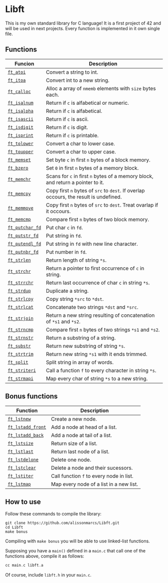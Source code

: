 # Libft
This is my own standard library for C language! It is a first project of 42 and will be used in next projects. Every function is implemented in it own single file.

## Functions
| Funcion | Description |
|---------|-------------|
|[`ft_atoi`](https://github.com/alissonmarcs/Libft/blob/main/mandatory/ft_atoi.c)| Convert a string to int. |
|[`ft_itoa`](https://github.com/alissonmarcs/Libft/blob/main/mandatory/ft_itoa.c)| Convert int to a new string. |
|[`ft_calloc`](https://github.com/alissonmarcs/Libft/blob/main/mandatory/ft_calloc.c)|Alloc a array of `nmemb` elements with `size` bytes each. |
|[`ft_isalnum`](https://github.com/alissonmarcs/Libft/blob/main/mandatory/ft_isalnum.c)| Return if `c` is alfabetical or numeric. |
|[`ft_isalpha`](https://github.com/alissonmarcs/Libft/blob/main/mandatory/ft_isalpha.c)| Return if `c` is alfabetical. |
|[`ft_isascii`](https://github.com/alissonmarcs/Libft/blob/main/mandatory/ft_isascii.c)| Return if `c` is ascii. |
|[`ft_isdigit`](https://github.com/alissonmarcs/Libft/blob/main/mandatory/ft_isdigit.c)| Return if `c` is digit.|
|[`ft_isprint`](https://github.com/alissonmarcs/Libft/blob/main/mandatory/ft_isprint.c)| Return if `c` is printable.|
|[`ft_tolower`](https://github.com/alissonmarcs/Libft/blob/main/mandatory/ft_tolower.c)| Convert a char to lower case. |
|[`ft_toupper`](https://github.com/alissonmarcs/Libft/blob/main/mandatory/ft_toupper.c)| Convert a char to upper case. |
|[`ft_memset`](https://github.com/alissonmarcs/Libft/blob/main/mandatory/ft_memset.c)| Set byte `c` in first `n` bytes of a block memory.|
|[`ft_bzero`](https://github.com/alissonmarcs/Libft/blob/main/mandatory/ft_bzero.c)| Set `0` in first `n` bytes of a memory block. |
|[`ft_memchr`](https://github.com/alissonmarcs/Libft/blob/main/mandatory/ft_memchr.c)|Scans for `c` in first `n` bytes of a memory block, and return a pointer to it.|
|[`ft_memcpy`](https://github.com/alissonmarcs/Libft/blob/main/mandatory/ft_memcpy.c)|Copy first `n` bytes of `src` to `dest`. If overlap occours, the result is undefined.|
|[`ft_memmove`](https://github.com/alissonmarcs/Libft/blob/main/mandatory/ft_memmove.c)| Copy first `n` bytes of `src` to `dest`. Treat ovarlap if it occours.|
|[`ft_memcmp`](https://github.com/alissonmarcs/Libft/blob/main/mandatory/ft_memcmp.c)|Compare first `n` bytes of two block memory.|
|[`ft_putchar_fd`](https://github.com/alissonmarcs/Libft/blob/main/mandatory/ft_putchar_fd.c)|Put char `c` in `fd`.|
|[`ft_putstr_fd`](https://github.com/alissonmarcs/Libft/blob/main/mandatory/ft_putstr_fd.c)| Put string in `fd`. |
|[`ft_putendl_fd`](https://github.com/alissonmarcs/Libft/blob/main/mandatory/ft_putendl_fd.c)| Put string in `fd` with new line character.|
|[`ft_putnbr_fd`](https://github.com/alissonmarcs/Libft/blob/main/mandatory/ft_putnbr_fd.c)| Put number in `fd`. |
|[`ft_strlen`](https://github.com/alissonmarcs/Libft/blob/main/mandatory/ft_strlen.c)| Return length of string `*s`. |
|[`ft_strchr`](https://github.com/alissonmarcs/Libft/blob/main/mandatory/ft_strchr.c)| Return a pointer to first occurrence of `c` in string. |
|[`ft_strrchr`](https://github.com/alissonmarcs/Libft/blob/main/mandatory/ft_strrchr.c)| Return last occurrence of char `c` in string `*s`. |
|[`ft_strdup`](https://github.com/alissonmarcs/Libft/blob/main/mandatory/ft_strdup.c)| Duplicate a string. |
|[`ft_strlcpy`](https://github.com/alissonmarcs/Libft/blob/main/mandatory/ft_strlcpy.c)| Copy string `*src` to `*dst`. |
|[`ft_strlcat`](https://github.com/alissonmarcs/Libft/blob/main/mandatory/ft_strlcat.c)| Concatenate two strings `*dst` and `*src`. |
|[`ft_strjoin`](https://github.com/alissonmarcs/Libft/blob/main/mandatory/ft_strjoin.c)| Return a new string resulting of concatenation of `*s1` and `*s2`. |
|[`ft_strncmp`](https://github.com/alissonmarcs/Libft/blob/main/mandatory/ft_strncmp.c)| Compare first `n` bytes of two strings `*s1` and `*s2`. |
|[`ft_strnstr`](https://github.com/alissonmarcs/Libft/blob/main/mandatory/ft_strnstr.c)| Return a substring of a string. |'
|[`ft_substr`](https://github.com/alissonmarcs/Libft/blob/main/mandatory/ft_substr.c)| Return new substring of string `*s`. |
|[`ft_strtrim`](https://github.com/alissonmarcs/Libft/blob/main/mandatory/ft_strtrim.c)| Return new string `*s1` with it ends trimmed. |
|[`ft_split`](https://github.com/alissonmarcs/Libft/blob/main/mandatory/ft_split.c)| Split string in array of words. |
|[`ft_striteri`](https://github.com/alissonmarcs/Libft/blob/main/mandatory/ft_striteri.c)| Call a function `f` to every character in string `*s`.|
|[`ft_strmapi`](https://github.com/alissonmarcs/Libft/blob/main/mandatory/ft_strmapi.c)| Map every char of string `*s` to a new string. |

## Bonus functions
|Function| Description |
|----------|-----------|
|[`ft_lstnew`](https://github.com/alissonmarcs/Libft/blob/main/bonus/ft_lstnew_bonus.c)| Create a new node. |
|[`ft_lstadd_front`](https://github.com/alissonmarcs/Libft/blob/main/bonus/ft_lstadd_front_bonus.c)| Add a node at head of a list. |
|[`ft_lstadd_back`](https://github.com/alissonmarcs/Libft/blob/main/bonus/ft_lstadd_back_bonus.c)| Add a node at tail of a list. |
|[`ft_lstsize`](https://github.com/alissonmarcs/Libft/blob/main/bonus/ft_lstsize_bonus.c)| Return size of a list. |
|[`ft_lstlast`](https://github.com/alissonmarcs/Libft/blob/main/bonus/ft_lstlast_bonus.c)| Return last node of a list. |
|[`ft_lstdelone`](https://github.com/alissonmarcs/Libft/blob/main/bonus/ft_lstdelone_bonus.c)| Delete one node. |
|[`ft_lstclear`](https://github.com/alissonmarcs/Libft/blob/main/bonus/ft_lstclear_bonus.c)| Delete a node and their sucessors.|
|[`ft_lstiter`](https://github.com/alissonmarcs/Libft/blob/main/bonus/ft_lstiter_bonus.c)| Call function `f` to every node in list.|
|[`ft_lstmap`](https://github.com/alissonmarcs/Libft/blob/main/bonus/ft_lstmap_bonus.c)| Map every node of a list in a new list.|

## How to use

Follow these commands to compile the library:

```shell
git clone https://github.com/alissonmarcs/Libft.git
cd Libft
make bonus
```

Compiling with `make bonus` you will be able to use linked-list functions.

Supposing you have a `main()` defined in a `main.c` that call one of the functions above, compile it as follows:

```c
cc main.c libft.a
```

Of course, include `libft.h` in your `main.c`.
